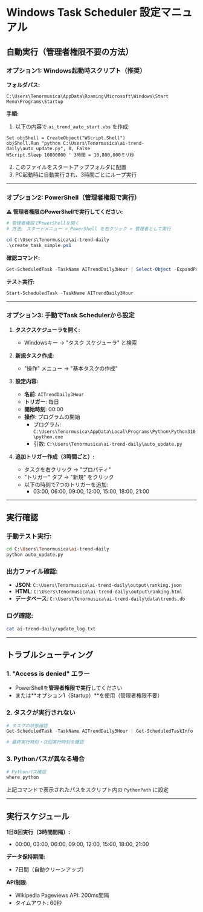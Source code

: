 # Windows Task Scheduler 設定マニュアル

## 自動実行（管理者権限不要の方法）

### オプション1: Windows起動時スクリプト（推奨）

**フォルダパス:**
```
C:\Users\Tenormusica\AppData\Roaming\Microsoft\Windows\Start Menu\Programs\Startup
```

**手順:**
1. 以下の内容で `ai_trend_auto_start.vbs` を作成:

```vbscript
Set objShell = CreateObject("WScript.Shell")
objShell.Run "python C:\Users\Tenormusica\ai-trend-daily\auto_update.py", 0, False
WScript.Sleep 10800000 ' 3時間 = 10,800,000ミリ秒
```

2. このファイルをスタートアップフォルダに配置
3. PC起動時に自動実行され、3時間ごとにループ実行

---

### オプション2: PowerShell（管理者権限で実行）

**⚠️ 管理者権限のPowerShellで実行してください:**

```powershell
# 管理者権限でPowerShellを開く
# 方法: スタートメニュー > PowerShell を右クリック > 管理者として実行

cd C:\Users\Tenormusica\ai-trend-daily
.\create_task_simple.ps1
```

**確認コマンド:**
```powershell
Get-ScheduledTask -TaskName AITrendDaily3Hour | Select-Object -ExpandProperty Triggers
```

**テスト実行:**
```powershell
Start-ScheduledTask -TaskName AITrendDaily3Hour
```

---

### オプション3: 手動でTask Schedulerから設定

1. **タスクスケジューラを開く:**
   - Windowsキー → "タスク スケジューラ" と検索

2. **新規タスク作成:**
   - "操作" メニュー → "基本タスクの作成"

3. **設定内容:**
   - **名前**: `AITrendDaily3Hour`
   - **トリガー**: 毎日
   - **開始時刻**: 00:00
   - **操作**: プログラムの開始
     - プログラム: `C:\Users\Tenormusica\AppData\Local\Programs\Python\Python310\python.exe`
     - 引数: `C:\Users\Tenormusica\ai-trend-daily\auto_update.py`

4. **追加トリガー作成（3時間ごと）:**
   - タスクを右クリック → "プロパティ"
   - "トリガー" タブ → "新規" をクリック
   - 以下の時刻で7つのトリガーを追加:
     - 03:00, 06:00, 09:00, 12:00, 15:00, 18:00, 21:00

---

## 実行確認

### 手動テスト実行:
```bash
cd C:\Users\Tenormusica\ai-trend-daily
python auto_update.py
```

### 出力ファイル確認:
- **JSON**: `C:\Users\Tenormusica\ai-trend-daily\output\ranking.json`
- **HTML**: `C:\Users\Tenormusica\ai-trend-daily\output\ranking.html`
- **データベース**: `C:\Users\Tenormusica\ai-trend-daily\data\trends.db`

### ログ確認:
```bash
cat ai-trend-daily/update_log.txt
```

---

## トラブルシューティング

### 1. "Access is denied" エラー
- PowerShellを**管理者権限で実行**してください
- または**オプション1（Startup）**を使用（管理者権限不要）

### 2. タスクが実行されない
```powershell
# タスクの状態確認
Get-ScheduledTask -TaskName AITrendDaily3Hour | Get-ScheduledTaskInfo

# 最終実行時刻・次回実行時刻を確認
```

### 3. Pythonパスが異なる場合
```bash
# Pythonパス確認
where python
```

上記コマンドで表示されたパスをスクリプト内の `PythonPath` に設定

---

## 実行スケジュール

**1日8回実行（3時間間隔）:**
- 00:00, 03:00, 06:00, 09:00, 12:00, 15:00, 18:00, 21:00

**データ保持期間:**
- 7日間（自動クリーンアップ）

**API制限:**
- Wikipedia Pageviews API: 200ms間隔
- タイムアウト: 60秒

